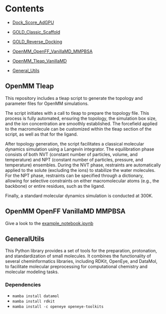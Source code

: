 # Contents
- [Dock_Score_AdGPU](Dock_Score_AdGPU)
- [GOLD_Classic_Scaffold](GOLD_Classic_Scaffold)
- [GOLD_Reverse_Docking](GOLD_Reverse_Docking)

- [OpenMM_OpenFF_VanillaMD_MMPBSA](OpenMM_OpenFF_VanillaMD_MMPBSA)
- [OpenMM_Tleap_VanillaMD](OpenMM_Tleap_VanillaMD)

- [General_Utils](General_Utils)

## OpenMM Tleap
This repository includes a tleap script to generate the topology and parameter files for OpenMM simulations.

The script initiates with a call to tleap to prepare the topology file. This process is fully automated, ensuring the topology, the simulation box size, and the ion concentration are smoothly established. The forcefield applied to the macromolecule can be customized within the tleap section of the script, as well as that for the ligand.

After topology generation, the script facilitates a classical molecular dynamics simulation using a Langevin integrator. The equilibration phase consists of both NVT (constant number of particles, volume, and temperature) and NPT (constant number of particles, pressure, and temperature) ensembles. During the NVT phase, restraints are automatically applied to the solute (excluding the ions) to stabilize the water molecules. For the NPT phase, restraints can be specified through a dictionary, allowing for selective constraints on either macromolecular atoms (e.g., the backbone) or entire residues, such as the ligand.

Finally, a standard molecular dynamics simulation is conducted at 300K.

## OpenMM OpenFF VanillaMD MMPBSA

Give a look to the [example_notebook.ipynb](OpenMM_OpenFF_VanillaMD_MMPBSA%2Fexamples%2Fexample_notebook.ipynb)

## GeneralUtils
This Python library provides a set of tools for the preparation, protonation, and standardization of small molecules. It combines the functionality of several cheminformatics libraries, including RDKit, OpenEye, and DataMol, to facilitate molecular preprocessing for computational chemistry and molecular modeling tasks.

### Dependencies
- `mamba install datamol`
- `mamba install rdkit`
- `mamba install -c openeye openeye-toolkits`
